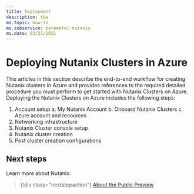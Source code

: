 ```yaml
---
title: Deployment
description: tba
ms.topic: how-to
ms.subservice: baremetal-nutanix
ms.date: 03/31/2021
---
```


# Deploying Nutanix Clusters in Azure

This articles in this section describe the end-to-end workflow for creating Nutanix clusters in Azure and provides references to the required detailed procedure you must perform to get started with Nutanix Clusters on Azure. 
Deploying the Nutanix Clusters on Azure includes the following steps: 
1.	Account setup 
a.	My Nutanix Account 
b.	Onboard Nutanix Clusters 
c.	Azure account and resources 
2.	Networking infrastructure 
3.	Nutanix Cluster console setup 
4.	Nutanix cluster creation 
5.	Post cluster creation configurations 


 
## Next steps

Learn more about Nutanix:

> [!div class="nextstepaction"]
> [About the Public Preview](about-the-public-preview.md)

